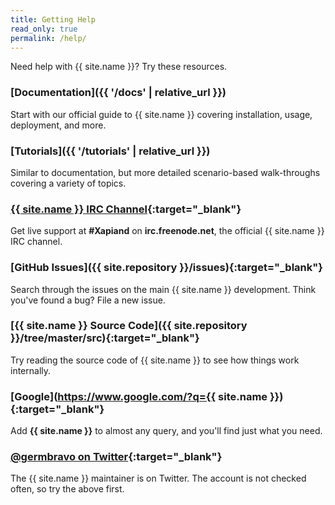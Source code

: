 ```yaml
---
title: Getting Help
read_only: true
permalink: /help/
---
```


Need help with {{ site.name }}? Try these resources.

### [Documentation]({{ '/docs' | relative_url }})

Start with our official guide to {{ site.name }} covering installation, usage,
deployment, and more.


### [Tutorials]({{ '/tutorials' | relative_url }})

Similar to documentation, but more detailed scenario-based walk-throughs
covering a variety of topics.


### [{{ site.name }} IRC Channel](irc:irc.freenode.net/Xapiand){:target="_blank"}

Get live support at **#Xapiand** on **irc.freenode.net**, the official
{{ site.name }} IRC channel.


### [GitHub Issues]({{ site.repository }}/issues){:target="_blank"}

Search through the issues on the main {{ site.name }} development. Think you've
found a bug? File a new issue.


### [{{ site.name }} Source Code]({{ site.repository }}/tree/master/src){:target="_blank"}

Try reading the source code of {{ site.name }} to see how things work internally.


### [Google](https://www.google.com/?q={{ site.name }}){:target="_blank"}

Add **{{ site.name }}** to almost any query, and you'll find just what you need.


### [@germbravo on Twitter](https://twitter.com/germbravo){:target="_blank"}

The {{ site.name }} maintainer is on Twitter. The account is not checked often, so try
the above first.

